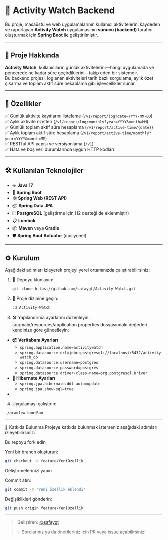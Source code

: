 # 🚀 Activity Watch Backend

Bu proje, masaüstü ve web uygulamalarının kullanıcı aktivitelerini kaydeden ve raporlayan **Activity Watch** uygulamasının **sunucu (backend)** tarafını oluşturmak için **Spring Boot** ile geliştirilmiştir.

---

## 📌 Proje Hakkında

**Activity Watch**, kullanıcıların günlük aktivitelerini—hangi uygulamada ve pencerede ne kadar süre geçirdiklerini—takip eden bir sistemdir.  
Bu backend projesi, loglanan aktiviteleri tarih bazlı sorgulama, aylık özet çıkarma ve toplam aktif süre hesaplama gibi işlevsellikler sunar.

---

## 🎯 Özellikler

✅ Günlük aktivite kayıtlarını listeleme (`/v1/report/log?date=YYYY-MM-DD`)  
✅ Aylık aktivite özetleri (`/v1/report/log/monthly?year=YYYY&month=MM`)  
✅ Günlük toplam aktif süre hesaplama (`/v1/report/active-time/{date}`)  
✅ Aylık toplam aktif süre hesaplama (`/v1/report/active-time/monthly?year=YYYY&month=MM`)  
✅ RESTful API yapısı ve versiyonlama (`/v1`)  
✅ Hata ve boş veri durumlarında uygun HTTP kodları

---

## 🛠️ Kullanılan Teknolojiler

- ☕ **Java 17**  
- 🌱 **Spring Boot**  
- 🕸 **Spring Web (REST API)**  
- 📦 **Spring Data JPA**  
- 🗄️ **PostgreSQL** (geliştirme için H2 desteği de eklenmiştir)  
- 📋 **Lombok**  
- 📦 **Maven** veya **Gradle**  
- 🛡 **Spring Boot Actuator** (opsiyonel)

---

## ⚙️ Kurulum

Aşağıdaki adımları izleyerek projeyi yerel ortamınızda çalıştırabilirsiniz:

1. 🔽 Depoyu klonlayın:
   ```bash
   git clone https://github.com/safaygt/Activity-Watch.git
   ```

2. 📁 Proje dizinine geçin:

   ```bash
   cd Activity-Watch
   ```

 3. 🛠️ Yapılandırma ayarlarını düzenleyin:
    src/main/resources/application.properties dosyasındaki değerleri kendinize göre güncelleyin:

<ul>
  <li>
    <strong>📦 Veritabanı Ayarları</strong>
    <ul>
      <li><code>spring.application.name=activitywatch</code></li>
      <li><code>spring.datasource.url=jdbc:postgresql://localhost:5432/activitywatch_db</code></li>
      <li><code>spring.datasource.username=postgres</code></li>
      <li><code>spring.datasource.password=postgres</code></li>
      <li><code>spring.datasource.driver-class-name=org.postgresql.Driver</code></li>
    </ul>
  </li>
  <li>
    <strong>🔄 Hibernate Ayarları</strong>
    <ul>
      <li><code>spring.jpa.hibernate.ddl-auto=update</code></li>
      <li><code>spring.jpa.show-sql=true</code></li>
    </ul>
  </li>
  <li>
  </li>
</ul>

4. Uygulamayı çalıştırın:

```bash
./gradlew bootRun
```

---



🤝 Katkıda Bulunma
Projeye katkıda bulunmak isterseniz aşağıdaki adımları izleyebilirsiniz:

Bu repoyu fork edin

Yeni bir branch oluşturun:
   ```bash
  git checkout -b feature/YeniOzellik
  ```

Geliştirmelerinizi yapın

Commit atın:
   ```bash
  git commit -m 'Yeni özellik eklendi'
   ```
Değişiklikleri gönderin:
   ```bash
  git push origin feature/YeniOzellik
  ```


---


> Geliştiren: [@safaygt](https://github.com/safaygt)  

> 💡 Sorularınız ya da önerileriniz için PR veya issue açabilirsiniz!

      
    
   

